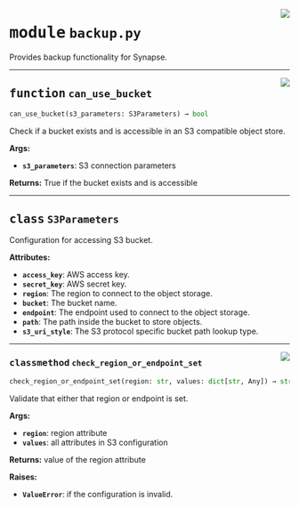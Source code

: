 <!-- markdownlint-disable -->

<a href="../src/backup.py#L0"><img align="right" style="float:right;" src="https://img.shields.io/badge/-source-cccccc?style=flat-square"></a>

# <kbd>module</kbd> `backup.py`
Provides backup functionality for Synapse. 


---

<a href="../src/backup.py#L59"><img align="right" style="float:right;" src="https://img.shields.io/badge/-source-cccccc?style=flat-square"></a>

## <kbd>function</kbd> `can_use_bucket`

```python
can_use_bucket(s3_parameters: S3Parameters) → bool
```

Check if a bucket exists and is accessible in an S3 compatible object store. 



**Args:**
 
 - <b>`s3_parameters`</b>:  S3 connection parameters 



**Returns:**
 True if the bucket exists and is accessible 


---

## <kbd>class</kbd> `S3Parameters`
Configuration for accessing S3 bucket. 



**Attributes:**
 
 - <b>`access_key`</b>:  AWS access key. 
 - <b>`secret_key`</b>:  AWS secret key. 
 - <b>`region`</b>:  The region to connect to the object storage. 
 - <b>`bucket`</b>:  The bucket name. 
 - <b>`endpoint`</b>:  The endpoint used to connect to the object storage. 
 - <b>`path`</b>:  The path inside the bucket to store objects. 
 - <b>`s3_uri_style`</b>:  The S3 protocol specific bucket path lookup type. 




---

<a href="../src/backup.py#L38"><img align="right" style="float:right;" src="https://img.shields.io/badge/-source-cccccc?style=flat-square"></a>

### <kbd>classmethod</kbd> `check_region_or_endpoint_set`

```python
check_region_or_endpoint_set(region: str, values: dict[str, Any]) → str
```

Validate that either that region or endpoint is set. 



**Args:**
 
 - <b>`region`</b>:  region attribute 
 - <b>`values`</b>:  all attributes in S3 configuration 



**Returns:**
 value of the region attribute 



**Raises:**
 
 - <b>`ValueError`</b>:  if the configuration is invalid. 


